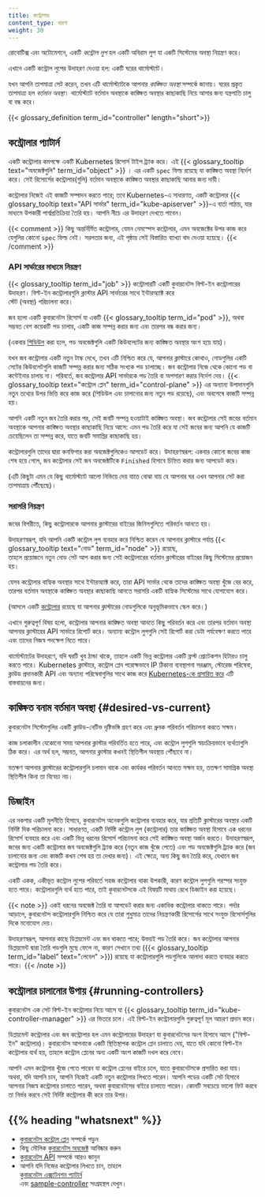```yaml
---
title: কন্ট্রোলার
content_type: ধারণা
weight: 30
---
```


<!-- overview -->

রোবোটিক্স এবং অটোমেশনে, একটি _কন্ট্রোল লুপ_ হল একটি অবিরাম লুপ যা একটি সিস্টেমের অবস্থা নিয়ন্ত্রণ করে।

এখানে একটি কন্ট্রোল লুপের উদাহরণ দেওয়া হল: একটি ঘরের থার্মোস্ট্যাট।

যখন আপনি তাপমাত্রা সেট করেন, তখন এটি থার্মোস্ট্যাটকে আপনার *কাঙ্ক্ষিত অবস্থা* সম্পর্কে জানায়। ঘরের প্রকৃত তাপমাত্রা হল *বর্তমান অবস্থা*। থার্মোস্ট্যাট বর্তমান অবস্থাকে কাঙ্ক্ষিত অবস্থার কাছাকাছি নিয়ে আসার জন্য যন্ত্রপাতি চালু বা বন্ধ করে।

{{< glossary_definition term_id="controller" length="short">}}

<!-- body -->

## কন্ট্রোলার প্যাটার্ন

একটি কন্ট্রোলার কমপক্ষে একটি Kubernetes রিসোর্স টাইপ ট্র্যাক করে। এই {{< glossary_tooltip text="অবজেক্টগুলি" term_id="object" >}} । এর একটি `spec` ফিল্ড রয়েছে যা কাঙ্ক্ষিত অবস্থা নির্দেশ করে। সেই রিসোর্সের কন্ট্রোলার(গুলি) বর্তমান অবস্থাকে কাঙ্ক্ষিত অবস্থার কাছাকাছি আনার জন্য দায়ী।

কন্ট্রোলার নিজেই এই কাজটি সম্পাদন করতে পারে; তবে Kubernetes-এ সাধারণত, একটি কন্ট্রোলার {{< glossary_tooltip text="API সার্ভার" term_id="kube-apiserver" >}}-এ বার্তা পাঠায়, যার মাধ্যমে উপকারী পার্শ্বপ্রতিক্রিয়া তৈরি হয়। আপনি নীচে এর উদাহরণ দেখতে পাবেন।

{{< comment >}}  কিছু অন্তর্নির্মিত কন্ট্রোলার, যেমন নেমস্পেস কন্ট্রোলার, এমন অবজেক্টের উপর কাজ করে যেগুলির কোনো `spec` ফিল্ড নেই। সরলতার জন্য, এই পৃষ্ঠায় সেই বিস্তারিত ব্যাখ্যা বাদ দেওয়া হয়েছে।  {{< /comment >}}

### API সার্ভারের মাধ্যমে নিয়ন্ত্রণ

{{< glossary_tooltip term_id="job" >}} কন্ট্রোলারটি একটি কুবারনেটস বিল্ট-ইন কন্ট্রোলারের উদাহরণ। বিল্ট-ইন কন্ট্রোলারগুলি ক্লাস্টার API সার্ভারের সাথে ইন্টারঅ্যাক্ট করে  
স্টেট (অবস্থা) পরিচালনা করে।

জব হলো একটি কুবারনেটস রিসোর্স যা একটি {{< glossary_tooltip term_id="pod" >}}, অথবা সম্ভবত বেশ কয়েকটি পড চালায়, একটি কাজ সম্পন্ন করার জন্য এবং তারপর বন্ধ করার জন্য।

(একবার [শিডিউল](/docs/concepts/scheduling-eviction/) করা হলে, পড অবজেক্টগুলি একটি কিউবলেটের জন্য কাঙ্ক্ষিত অবস্থার অংশ হয়ে যায়)।

যখন জব কন্ট্রোলার একটি নতুন টাস্ক দেখে, তখন এটি নিশ্চিত করে যে, আপনার ক্লাস্টারে কোথাও, নোডগুলির একটি সেটের কিউবলেটগুলি কাজটি সম্পন্ন করার জন্য সঠিক সংখ্যক পড চালাচ্ছে। জব কন্ট্রোলার নিজে থেকে কোনো পড বা কন্টেইনার চালায় না। পরিবর্তে, জব কন্ট্রোলার API সার্ভারকে পড তৈরি বা অপসারণ করার নির্দেশ দেয়।  {{< glossary_tooltip text="কন্ট্রোল প্লেন" term_id="control-plane" >}} এর অন্যান্য উপাদানগুলি নতুন তথ্যের উপর ভিত্তি করে কাজ করে (শিডিউল এবং চালানোর জন্য নতুন পড রয়েছে), এবং অবশেষে কাজটি সম্পন্ন হয়।

আপনি একটি নতুন জব তৈরি করার পর, সেই জবটি সম্পন্ন হওয়াটাই কাঙ্ক্ষিত অবস্থা। জব কন্ট্রোলার সেই জবের বর্তমান অবস্থাকে আপনার কাঙ্ক্ষিত অবস্থার কাছাকাছি নিয়ে আসে: এমন পড তৈরি করে যা সেই জবের জন্য আপনি যে কাজটি চেয়েছিলেন তা সম্পন্ন করে, যাতে জবটি সমাপ্তির কাছাকাছি হয়।

কন্ট্রোলারগুলি তাদের দ্বারা কনফিগার করা অবজেক্টগুলিকেও আপডেট করে। উদাহরণস্বরূপ: একবার কোনো জবের কাজ শেষ হয়ে গেলে, জব কন্ট্রোলার সেই জব অবজেক্টটিকে `Finished` হিসাবে চিহ্নিত করার জন্য আপডেট করে।

(এটি কিছুটা এমন যে কিছু থার্মোস্ট্যাট আলো নিভিয়ে দেয় যাতে বোঝা যায় যে আপনার ঘর এখন আপনার সেট করা তাপমাত্রায় পৌঁছেছে)।

### সরাসরি নিয়ন্ত্রণ

জবের বিপরীতে, কিছু কন্ট্রোলারকে আপনার ক্লাস্টারের বাইরের জিনিসগুলিতে পরিবর্তন আনতে হয়।

উদাহরণস্বরূপ, যদি আপনি একটি কন্ট্রোল লুপ ব্যবহার করে নিশ্চিত করেন যে আপনার ক্লাস্টারে পর্যাপ্ত {{< glossary_tooltip text="নোড" term_id="node" >}} রয়েছে,  
তাহলে প্রয়োজনে নতুন নোড সেট আপ করার জন্য সেই কন্ট্রোলারের বর্তমান ক্লাস্টারের বাইরের কিছু সিস্টেমের প্রয়োজন হয়।

যেসব কন্ট্রোলার বাহ্যিক অবস্থার সাথে ইন্টারঅ্যাক্ট করে, তারা API সার্ভার থেকে তাদের কাঙ্ক্ষিত অবস্থা খুঁজে বের করে, তারপর বর্তমান অবস্থাকে কাঙ্ক্ষিত অবস্থার কাছাকাছি আনতে সরাসরি একটি বাহ্যিক সিস্টেমের সাথে যোগাযোগ করে।

(আসলে একটি [কন্ট্রোলার](https://github.com/kubernetes/autoscaler/) রয়েছে যা আপনার ক্লাস্টারের নোডগুলিকে অনুভূমিকভাবে স্কেল করে।)

এখানে গুরুত্বপূর্ণ বিষয় হলো, কন্ট্রোলার আপনার কাঙ্ক্ষিত অবস্থা আনতে কিছু পরিবর্তন করে এবং তারপর বর্তমান অবস্থা আপনার ক্লাস্টারের API সার্ভারে রিপোর্ট করে। অন্যান্য কন্ট্রোল লুপগুলি সেই রিপোর্ট করা ডেটা পর্যবেক্ষণ করতে পারে এবং তাদের নিজস্ব পদক্ষেপ নিতে পারে।

থার্মোস্ট্যাটের উদাহরণে, যদি ঘরটি খুব ঠান্ডা থাকে, তাহলে একটি ভিন্ন কন্ট্রোলার একটি ফ্রস্ট প্রোটেকশন হিটারও চালু করতে পারে। Kubernetes ক্লাস্টারে, কন্ট্রোল প্লেন পরোক্ষভাবে IP ঠিকানা ব্যবস্থাপনা সরঞ্জাম, স্টোরেজ পরিষেবা,  
ক্লাউড প্রদানকারী API এবং অন্যান্য পরিষেবাগুলির সাথে কাজ করে [Kubernetes-কে প্রসারিত করে](/docs/concepts/extend-kubernetes/) এটি বাস্তবায়নের জন্য।

## কাঙ্ক্ষিত বনাম বর্তমান অবস্থা {#desired-vs-current}

কুবারনেটস সিস্টেমগুলির একটি ক্লাউড-নেটিভ দৃষ্টিভঙ্গি গ্রহণ করে এবং ধ্রুবক পরিবর্তন পরিচালনা করতে সক্ষম।

কাজ চলাকালীন যেকোনো সময় আপনার ক্লাস্টার পরিবর্তিত হতে পারে, এবং  কন্ট্রোল লুপগুলি স্বয়ংক্রিয়ভাবে ব্যর্থতাগুলি ঠিক করে। এর অর্থ হল, সম্ভবত, আপনার ক্লাস্টার কখনই স্থিতিশীল অবস্থায় পৌঁছাবে না।

যতক্ষণ আপনার ক্লাস্টারের কন্ট্রোলারগুলি চলমান থাকে এবং কার্যকর পরিবর্তন আনতে সক্ষম হয়, ততক্ষণ সামগ্রিক অবস্থা স্থিতিশীল কিনা তা বিবেচ্য নয়।

## ডিজাইন

এর নকশার একটি মূলনীতি হিসাবে, কুবারনেটস অনেকগুলি কন্ট্রোলার ব্যবহার করে, যার প্রতিটি ক্লাস্টারের অবস্থার একটি নির্দিষ্ট দিক পরিচালনা করে। সাধারণত, একটি নির্দিষ্ট কন্ট্রোল লুপ (কন্ট্রোলার) তার কাঙ্ক্ষিত অবস্থা হিসাবে এক ধরনের রিসোর্স ব্যবহার করে এবং একটি ভিন্ন ধরনের রিসোর্স পরিচালনা করে সেই কাঙ্ক্ষিত অবস্থা অর্জন করতে। উদাহরণস্বরূপ,  
জবের জন্য একটি কন্ট্রোলার জব অবজেক্টগুলি ট্র্যাক করে (নতুন কাজ খুঁজে পেতে) এবং পড অবজেক্টগুলি ট্র্যাক করে (জব চালানোর জন্য এবং কাজটি কখন শেষ হয় তা দেখার জন্য)। এই ক্ষেত্রে, অন্য কিছু জব তৈরি করে, যেখানে জব কন্ট্রোলার পড তৈরি করে।

একটি একক, একীভূত কন্ট্রোল লুপের পরিবর্তে সহজ কন্ট্রোলার থাকা উপকারী, কারণ কন্ট্রোল লুপগুলি পরস্পর সংযুক্ত হতে পারে। কন্ট্রোলারগুলি ব্যর্থ হতে পারে, তাই কুবারনেটসকে এই বিষয়টি মাথায় রেখে ডিজাইন করা হয়েছে।

{{< note >}} একই ধরনের অবজেক্ট তৈরি বা আপডেট করার জন্য একাধিক কন্ট্রোলার থাকতে পারে। পর্দার আড়ালে, কুবারনেটস কন্ট্রোলারগুলি নিশ্চিত করে যে তারা শুধুমাত্র তাদের নিয়ন্ত্রণকারী রিসোর্সের সাথে সংযুক্ত রিসোর্সগুলির দিকে মনোযোগ দেয়।  

উদাহরণস্বরূপ, আপনার কাছে ডিপ্লয়মেন্ট এবং জব থাকতে পারে; উভয়ই পড তৈরি করে। জব কন্ট্রোলার আপনার ডিপ্লয়মেন্ট দ্বারা তৈরি পডগুলি মুছে ফেলে না, কারণ সেখানে তথ্য ({{< glossary_tooltip term_id="label" text="লেবেল" >}}) রয়েছে যা কন্ট্রোলারগুলি পডগুলিকে আলাদা করতে ব্যবহার করতে পারে। {{< /note >}}

## কন্ট্রোলার চালানোর উপায় {#running-controllers}

কুবারনেটস এক সেট বিল্ট-ইন কন্ট্রোলার নিয়ে আসে যা {{< glossary_tooltip term_id="kube-controller-manager" >}} এর ভিতরে চলে। এই বিল্ট-ইন কন্ট্রোলারগুলি গুরুত্বপূর্ণ মূল আচরণ প্রদান করে।

ডিপ্লয়মেন্ট কন্ট্রোলার এবং জব কন্ট্রোলার হল এমন কন্ট্রোলারের উদাহরণ যা কুবারনেটসের অংশ হিসাবে আসে ("বিল্ট-ইন" কন্ট্রোলার)। কুবারনেটস আপনাকে একটি স্থিতিস্থাপক কন্ট্রোল প্লেন চালাতে দেয়, যাতে যদি কোনো বিল্ট-ইন কন্ট্রোলার ব্যর্থ হয়, তাহলে কন্ট্রোল প্লেনের অন্য একটি অংশ কাজটি দখল করে নেবে।

আপনি এমন কন্ট্রোলার খুঁজে পেতে পারেন যা কন্ট্রোল প্লেনের বাইরে চলে, যাতে কুবারনেটসকে প্রসারিত করা যায়। অথবা, যদি আপনি চান, আপনি নিজেই একটি নতুন কন্ট্রোলার লিখতে পারেন। আপনি পডের একটি সেট হিসাবে আপনার নিজস্ব কন্ট্রোলার চালাতে পারেন, অথবা কুবারনেটসের বাইরে চালাতে পারেন। কোনটি সবচেয়ে ভালো ফিট করবে তা নির্ভর করবে সেই নির্দিষ্ট  কন্ট্রোলার কী করে তার উপর।

## {{% heading "whatsnext" %}}

* [কুবারনেটস কন্ট্রোল প্লেন](/docs/concepts/architecture/#control-plane-components) সম্পর্কে পড়ুন  
* কিছু মৌলিক [কুবারনেটস অবজেক্ট](/docs/concepts/overview/working-with-objects/) আবিষ্কার করুন  
* [কুবারনেটস API](/docs/concepts/overview/kubernetes-api/) সম্পর্কে আরও জানুন  
* আপনি যদি নিজের কন্ট্রোলার লিখতে চান, তাহলে  
  [কুবারনেটস এক্সটেনশন প্যাটার্ন](/docs/concepts/extend-kubernetes/#extension-patterns)  
  এবং [sample-controller](https://github.com/kubernetes/sample-controller) সংগ্রহস্থল দেখুন।  
